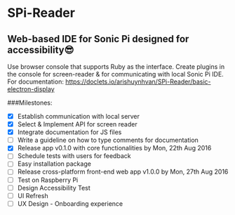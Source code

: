 # SPi-Reader 

## Web-based IDE for Sonic Pi designed for accessibility:sunglasses: 

Use browser console that supports Ruby as the interface. Create plugins in the console for screen-reader & for communicating with local Sonic Pi IDE.
For documentation: https://doclets.io/arishuynhvan/SPi-Reader/basic-electron-display 

###Milestones:
- [x] Establish communication with local server
- [x] Select & Implement API for screen reader
- [x] Integrate documentation for JS files
- [ ] Write a guideline on how to type comments for documentation
- [x] Release app v0.1.0 with core functionalities by Mon, 22th Aug 2016
- [ ] Schedule tests with users for feedback 
- [ ] Easy installation package
- [ ] Release cross-platform front-end web app v1.0.0 by Mon, 27th Aug 2016
- [ ] Test on Raspberry Pi
- [ ] Design Accessibility Test 
- [ ] UI Refresh
- [ ] UX Design - Onboarding experience
